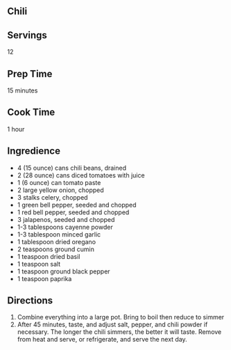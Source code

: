 ## Chili 

## Servings 

12 

## Prep Time 

15 minutes 

## Cook Time 

1 hour

## Ingredience 
* 4 (15 ounce) cans chili beans, drained
* 2 (28 ounce) cans diced tomatoes with juice
* 1 (6 ounce) can tomato paste
* 2 large yellow onion, chopped
* 3 stalks celery, chopped
* 1 green bell pepper, seeded and chopped
* 1 red bell pepper, seeded and chopped
* 3 jalapenos, seeded and chopped
* 1-3 tablespoons cayenne powder
* 1-3 tablespoon minced garlic
* 1 tablespoon dried oregano
* 2 teaspoons ground cumin
* 1 teaspoon dried basil
* 1 teaspoon salt
* 1 teaspoon ground black pepper
* 1 teaspoon paprika

## Directions 
1. Combine everything into a large pot. Bring to boil then reduce to simmer 
2. After 45 minutes, taste, and adjust salt, pepper, and chili powder if necessary. The longer the chili simmers, the better it will taste. Remove from heat and serve, or refrigerate, and serve the next day. 
